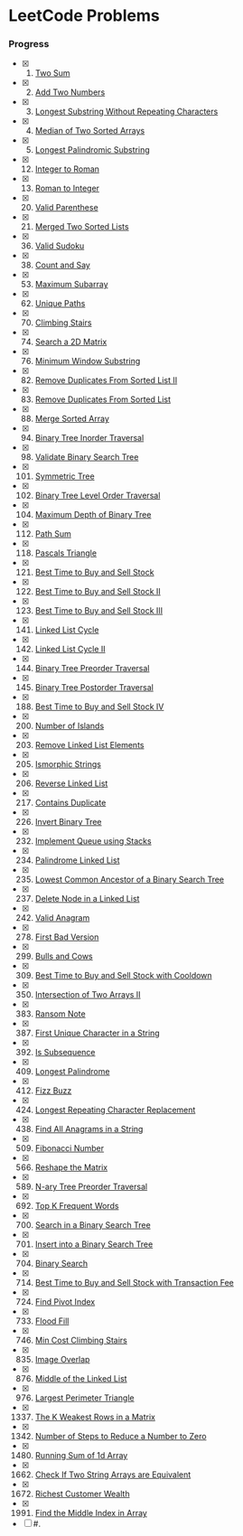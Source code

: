 # LeetCode Problems

### Progress

- [x] 1. [Two Sum](https://github.com/gebarb/leetcode/blob/master/problems/two_sum.java)
- [x] 2. [Add Two Numbers](https://github.com/gebarb/leetcode/blob/master/problems/add_two_num.c)
- [x] 3. [Longest Substring Without Repeating Characters](https://github.com/gebarb/leetcode/blob/master/problems/longest_subtstring_no_repeat.ts)
- [x] 4. [Median of Two Sorted Arrays](https://github.com/gebarb/leetcode/blob/master/problems/median_two_sort_arr.java)
- [x] 5. [Longest Palindromic Substring](https://github.com/gebarb/leetcode/blob/master/problems/longest_palindromic_substring.py)
- [x] 12. [Integer to Roman](https://github.com/gebarb/leetcode/blob/master/problems/int_to_roman.py)
- [x] 13. [Roman to Integer](https://github.com/gebarb/leetcode/blob/master/problems/roman_to_int.py)
- [x] 20. [Valid Parenthese](https://github.com/gebarb/leetcode/blob/master/problems/valid_parentheses.py)
- [x] 21. [Merged Two Sorted Lists](https://github.com/gebarb/leetcode/blob/master/problems/merge_sorted_linked_lists.py)
- [x] 36. [Valid Sudoku](https://github.com/gebarb/leetcode/blob/master/problems/valid_sudoku.py)
- [x] 38. [Count and Say](https://github.com/gebarb/leetcode/blob/master/problems/count_say.java)
- [x] 53. [Maximum Subarray](https://github.com/gebarb/leetcode/blob/master/problems/max_subarray.ts)
- [x] 62. [Unique Paths](https://github.com/gebarb/leetcode/blob/master/problems/unique_paths.c)
- [x] 70. [Climbing Stairs](https://github.com/gebarb/leetcode/blob/master/problems/climbing_stairs.ts)
- [x] 74. [Search a 2D Matrix](https://github.com/gebarb/leetcode/blob/master/problems/search_2d_matrix.ts)
- [x] 76. [Minimum Window Substring](https://github.com/gebarb/leetcode/blob/master/problems/min_window_substring.py)
- [x] 82. [Remove Duplicates From Sorted List II](https://github.com/gebarb/leetcode/blob/master/problems/remove_dupes_sorted_linked_list_2.py)
- [x] 83. [Remove Duplicates From Sorted List](https://github.com/gebarb/leetcode/blob/master/problems/remove_dupes_sorted_linked_list.py)
- [x] 88. [Merge Sorted Array](https://github.com/gebarb/leetcode/blob/master/problems/merge_sorted_arrs.py)
- [x] 94. [Binary Tree Inorder Traversal](https://github.com/gebarb/leetcode/blob/master/problems/binary_tree_inorder_traversal)
- [x] 98. [Validate Binary Search Tree](https://github.com/gebarb/leetcode/blob/master/problems/validate_binary_search_tree.kava)
- [x] 101. [Symmetric Tree](https://github.com/gebarb/leetcode/blob/master/problems/symmetric_tree.py)
- [x] 102. [Binary Tree Level Order Traversal](https://github.com/gebarb/leetcode/blob/master/problems/binary_tree_level_order_traversal.py)
- [x] 104. [Maximum Depth of Binary Tree](https://github.com/gebarb/leetcode/blob/master/problems/max_depth_binary_tree.py)
- [x] 112. [Path Sum](https://github.com/gebarb/leetcode/blob/master/problems/path_sum.ts)
- [x] 118. [Pascals Triangle](https://github.com/gebarb/leetcode/blob/master/problems/pascals_triangle.ts)
- [x] 121. [Best Time to Buy and Sell Stock](https://github.com/gebarb/leetcode/blob/master/problems/stock_profits.ts)
- [x] 122. [Best Time to Buy and Sell Stock II](https://github.com/gebarb/leetcode/blob/master/problems/stock_profits_2.ts)
- [x] 123. [Best Time to Buy and Sell Stock III](https://github.com/gebarb/leetcode/blob/master/problems/stock_profits_3.ts)
- [x] 141. [Linked List Cycle](https://github.com/gebarb/leetcode/blob/master/problems/linked_list_cycle.ts)
- [x] 142. [Linked List Cycle II](https://github.com/gebarb/leetcode/blob/master/problems/linked_list_cycle_2.ts)
- [x] 144. [Binary Tree Preorder Traversal](https://github.com/gebarb/leetcode/blob/master/problems/binary_tree_preorder_traversal.py)
- [x] 145. [Binary Tree Postorder Traversal](https://github.com/gebarb/leetcode/blob/master/problems/binary_tree_postorder_traversal)
- [x] 188. [Best Time to Buy and Sell Stock IV](https://github.com/gebarb/leetcode/blob/master/problems/stock_profits_4.ts)
- [x] 200. [Number of Islands](https://github.com/gebarb/leetcode/blob/master/problems/num_islands.py)
- [x] 203. [Remove Linked List Elements](https://github.com/gebarb/leetcode/blob/master/problems/remove_linked_list_elements.c)
- [x] 205. [Ismorphic Strings](https://github.com/gebarb/leetcode/blob/master/problems/isomorphic_strings.py)
- [x] 206. [Reverse Linked List](https://github.com/gebarb/leetcode/blob/master/problems/reverse_linked_list.py)
- [x] 217. [Contains Duplicate](https://github.com/gebarb/leetcode/blob/master/problems/contains_dupe.ts)
- [x] 226. [Invert Binary Tree](https://github.com/gebarb/leetcode/blob/master/problems/invert_binary_tree.py)
- [x] 232. [Implement Queue using Stacks](https://github.com/gebarb/leetcode/blob/master/problems/queue_using_stacks.py)
- [x] 234. [Palindrome Linked List](https://github.com/gebarb/leetcode/blob/master/problems/linked_list_palindrome.py)
- [x] 235. [Lowest Common Ancestor of a Binary Search Tree](https://github.com/gebarb/leetcode/blob/master/problems/lowest_common_ancestor_bst.py)
- [x] 237. [Delete Node in a Linked List](https://github.com/gebarb/leetcode/blob/master/problems/delete_node_linked_list.c)
- [x] 242. [Valid Anagram](https://github.com/gebarb/leetcode/blob/master/problems/valid_anagram.ts)
- [x] 278. [First Bad Version](https://github.com/gebarb/leetcode/blob/master/problems/first_bad_version.py)
- [x] 299. [Bulls and Cows](https://github.com/gebarb/leetcode/blob/master/problems/bulls_and_cows.py)
- [x] 309. [Best Time to Buy and Sell Stock with Cooldown](https://github.com/gebarb/leetcode/blob/master/problems/stock_profits_cooldown.ts)
- [x] 350. [Intersection of Two Arrays II](https://github.com/gebarb/leetcode/blob/master/problems/intersect_two_arss_2.java)
- [x] 383. [Ransom Note](https://github.com/gebarb/leetcode/blob/master/problems/ransom_note.py)
- [x] 387. [First Unique Character in a String](https://github.com/gebarb/leetcode/blob/master/problems/first_uniqe_char.ts)
- [x] 392. [Is Subsequence](https://github.com/gebarb/leetcode/blob/master/problems/is_subsequence.py)
- [x] 409. [Longest Palindrome](https://github.com/gebarb/leetcode/blob/master/problems/longest_palindrome.ts)
- [x] 412. [Fizz Buzz](https://github.com/gebarb/leetcode/blob/master/problems/fizz_buzz.py)
- [x] 424. [Longest Repeating Character Replacement](https://github.com/gebarb/leetcode/blob/master/problems/long_repeat_char.c)
- [x] 438. [Find All Anagrams in a String](https://github.com/gebarb/leetcode/blob/master/problems/find_all_anagrams.py)
- [x] 509. [Fibonacci Number](https://github.com/gebarb/leetcode/blob/master/problems/fibonacci.ts)
- [x] 566. [Reshape the Matrix](https://github.com/gebarb/leetcode/blob/master/problems/reshape_matrix.ts)
- [x] 589. [N-ary Tree Preorder Traversal](https://github.com/gebarb/leetcode/blob/master/problems/nary_tree_preorder_traversal.py)
- [x] 692. [Top K Frequent Words](https://github.com/gebarb/leetcode/blob/master/problems/top_freq_words.java)
- [x] 700. [Search in a Binary Search Tree](https://github.com/gebarb/leetcode/blob/master/problems/binary_search_tree_search.py)
- [x] 701. [Insert into a Binary Search Tree](https://github.com/gebarb/leetcode/blob/master/problems/binary_search_tree_insert.py)
- [x] 704. [Binary Search](https://github.com/gebarb/leetcode/blob/master/problems/binary_search.py)
- [x] 714. [Best Time to Buy and Sell Stock with Transaction Fee](https://github.com/gebarb/leetcode/blob/master/problems/stock_profits_txfee.ts)
- [x] 724. [Find Pivot Index](https://github.com/gebarb/leetcode/blob/master/problems/pivot_index.ts)
- [x] 733. [Flood Fill](https://github.com/gebarb/leetcode/blob/master/problems/flood_fill.py)
- [x] 746. [Min Cost Climbing Stairs](https://github.com/gebarb/leetcode/blob/master/problems/min_cost_climbing_stairs.c)
- [x] 835. [Image Overlap](https://github.com/gebarb/leetcode/blob/master/problems/image_overlap.py)
- [x] 876. [Middle of the Linked List](https://github.com/gebarb/leetcode/blob/master/problems/mid_linked_list.c)
- [x] 976. [Largest Perimeter Triangle](https://github.com/gebarb/leetcode/blob/master/problems/lrg_perimeter_tri.py)
- [x] 1337. [The K Weakest Rows in a Matrix](https://github.com/gebarb/leetcode/blob/master/problems/k_weakest_rows.ts)
- [x] 1342. [Number of Steps to Reduce a Number to Zero](https://github.com/gebarb/leetcode/blob/master/problems/reduce_to_zero.ts)
- [x] 1480. [Running Sum of 1d Array](https://github.com/gebarb/leetcode/blob/master/problems/running_sum_1d.ts)
- [x] 1662. [Check If Two String Arrays are Equivalent](https://github.com/gebarb/leetcode/blob/master/problems/two_string_arrs_equal.java)
- [x] 1672. [Richest Customer Wealth](https://github.com/gebarb/leetcode/blob/master/problems/richest_customer.py)
- [x] 1991. [Find the Middle Index in Array](https://github.com/gebarb/leetcode/blob/master/problems/pivot_index.ts)
- [ ] #. [](https://github.com/gebarb/leetcode/blob/master/problems/)
